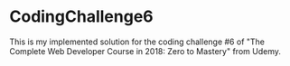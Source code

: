 # CodingChallenge6
This is my implemented solution for the coding challenge #6 of "The Complete Web Developer Course in 2018: Zero to Mastery" from Udemy.
